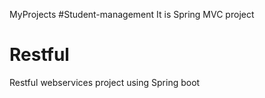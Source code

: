 MyProjects
#Student-management 
It is Spring MVC project
# Restful
Restful webservices project using  Spring boot
